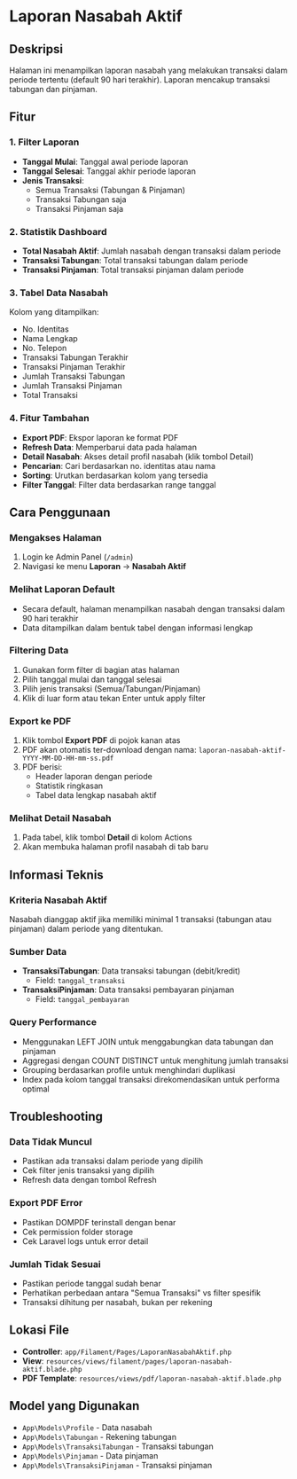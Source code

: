 # Laporan Nasabah Aktif

## Deskripsi
Halaman ini menampilkan laporan nasabah yang melakukan transaksi dalam periode tertentu (default 90 hari terakhir). Laporan mencakup transaksi tabungan dan pinjaman.

## Fitur

### 1. Filter Laporan
- **Tanggal Mulai**: Tanggal awal periode laporan
- **Tanggal Selesai**: Tanggal akhir periode laporan
- **Jenis Transaksi**:
  - Semua Transaksi (Tabungan & Pinjaman)
  - Transaksi Tabungan saja
  - Transaksi Pinjaman saja

### 2. Statistik Dashboard
- **Total Nasabah Aktif**: Jumlah nasabah dengan transaksi dalam periode
- **Transaksi Tabungan**: Total transaksi tabungan dalam periode
- **Transaksi Pinjaman**: Total transaksi pinjaman dalam periode

### 3. Tabel Data Nasabah
Kolom yang ditampilkan:
- No. Identitas
- Nama Lengkap
- No. Telepon
- Transaksi Tabungan Terakhir
- Transaksi Pinjaman Terakhir
- Jumlah Transaksi Tabungan
- Jumlah Transaksi Pinjaman
- Total Transaksi

### 4. Fitur Tambahan
- **Export PDF**: Ekspor laporan ke format PDF
- **Refresh Data**: Memperbarui data pada halaman
- **Detail Nasabah**: Akses detail profil nasabah (klik tombol Detail)
- **Pencarian**: Cari berdasarkan no. identitas atau nama
- **Sorting**: Urutkan berdasarkan kolom yang tersedia
- **Filter Tanggal**: Filter data berdasarkan range tanggal

## Cara Penggunaan

### Mengakses Halaman
1. Login ke Admin Panel (`/admin`)
2. Navigasi ke menu **Laporan** → **Nasabah Aktif**

### Melihat Laporan Default
- Secara default, halaman menampilkan nasabah dengan transaksi dalam 90 hari terakhir
- Data ditampilkan dalam bentuk tabel dengan informasi lengkap

### Filtering Data
1. Gunakan form filter di bagian atas halaman
2. Pilih tanggal mulai dan tanggal selesai
3. Pilih jenis transaksi (Semua/Tabungan/Pinjaman)
4. Klik di luar form atau tekan Enter untuk apply filter

### Export ke PDF
1. Klik tombol **Export PDF** di pojok kanan atas
2. PDF akan otomatis ter-download dengan nama:
   `laporan-nasabah-aktif-YYYY-MM-DD-HH-mm-ss.pdf`
3. PDF berisi:
   - Header laporan dengan periode
   - Statistik ringkasan
   - Tabel data lengkap nasabah aktif

### Melihat Detail Nasabah
1. Pada tabel, klik tombol **Detail** di kolom Actions
2. Akan membuka halaman profil nasabah di tab baru

## Informasi Teknis

### Kriteria Nasabah Aktif
Nasabah dianggap aktif jika memiliki minimal 1 transaksi (tabungan atau pinjaman) dalam periode yang ditentukan.

### Sumber Data
- **TransaksiTabungan**: Data transaksi tabungan (debit/kredit)
  - Field: `tanggal_transaksi`
- **TransaksiPinjaman**: Data transaksi pembayaran pinjaman
  - Field: `tanggal_pembayaran`

### Query Performance
- Menggunakan LEFT JOIN untuk menggabungkan data tabungan dan pinjaman
- Aggregasi dengan COUNT DISTINCT untuk menghitung jumlah transaksi
- Grouping berdasarkan profile untuk menghindari duplikasi
- Index pada kolom tanggal transaksi direkomendasikan untuk performa optimal

## Troubleshooting

### Data Tidak Muncul
- Pastikan ada transaksi dalam periode yang dipilih
- Cek filter jenis transaksi yang dipilih
- Refresh data dengan tombol Refresh

### Export PDF Error
- Pastikan DOMPDF terinstall dengan benar
- Cek permission folder storage
- Cek Laravel logs untuk error detail

### Jumlah Tidak Sesuai
- Pastikan periode tanggal sudah benar
- Perhatikan perbedaan antara "Semua Transaksi" vs filter spesifik
- Transaksi dihitung per nasabah, bukan per rekening

## Lokasi File

- **Controller**: `app/Filament/Pages/LaporanNasabahAktif.php`
- **View**: `resources/views/filament/pages/laporan-nasabah-aktif.blade.php`
- **PDF Template**: `resources/views/pdf/laporan-nasabah-aktif.blade.php`

## Model yang Digunakan

- `App\Models\Profile` - Data nasabah
- `App\Models\Tabungan` - Rekening tabungan
- `App\Models\TransaksiTabungan` - Transaksi tabungan
- `App\Models\Pinjaman` - Data pinjaman
- `App\Models\TransaksiPinjaman` - Transaksi pinjaman